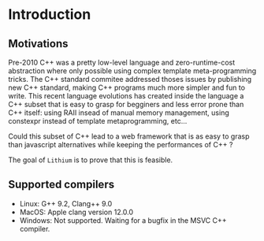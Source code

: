 # Introduction

## Motivations

Pre-2010 C++ was a pretty low-level language and zero-runtime-cost abstraction where only possible
using complex template meta-programming tricks. The C++ standard commitee addressed thoses issues by
publishing new C++ standard, making C++ programs much more simpler and fun to write.
This recent language evolutions has created inside the language a C++ subset that is easy to grasp 
for begginers and less error prone than C++ itself: using RAII insead of manual memory management, using
constexpr instead of template metaprogramming, etc... 

Could this subset of C++ lead to a web framework that is as easy to grasp than
javascript alternatives while keeping the performances of C++ ?

The goal of `Lithium` is to prove that this is feasible.

## Supported compilers
  - Linux: G++ 9.2, Clang++ 9.0
  - MacOS: Apple clang version 12.0.0 
  - Windows: Not supported. Waiting for a bugfix in the MSVC C++ compiler.
